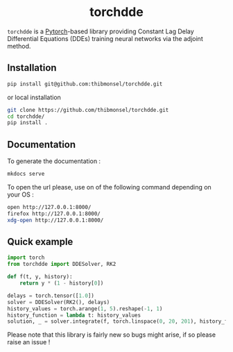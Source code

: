 <h1 align='center'>torchdde</h1>
<!-- <h2 align='center'> Constant lag delay differential equations solver</h2> -->

`torchdde` is a [Pytorch](https://github.com/pytorch/pytorch)-based library providing Constant Lag Delay Differential Equations (DDEs) training neural networks via the adjoint method.

## Installation

```bash
pip install git@github.com:thibmonsel/torchdde.git
```

or local installation

```bash
git clone https://github.com/thibmonsel/torchdde.git
cd torchdde/
pip install .
```

## Documentation

To generate the documentation :

```bash
mkdocs serve 
```

To open the url please, use on of the following command depending on your OS :

```bash
open http://127.0.0.1:8000/
firefox http://127.0.0.1:8000/
xdg-open http://127.0.0.1:8000/
```

## Quick example

```python
import torch
from torchdde import DDESolver, RK2

def f(t, y, history):
    return y * (1 - history[0])

delays = torch.tensor([1.0])
solver = DDESolver(RK2(), delays)
history_values = torch.arange(1, 5).reshape(-1, 1)
history_function = lambda t: history_values
solution, _ = solver.integrate(f, torch.linspace(0, 20, 201), history_function)

```

Please note that this library is fairly new so bugs might arise, if so please raise an issue !
